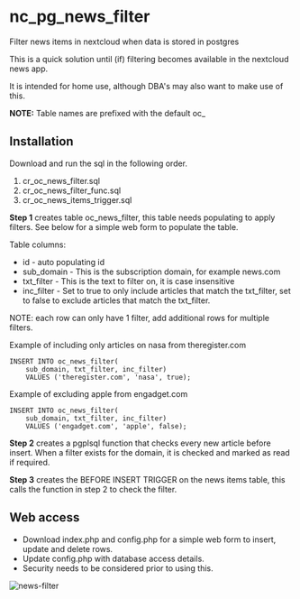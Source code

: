 # nc_pg_news_filter
Filter news items in nextcloud when data is stored in postgres

This is a quick solution until (if) filtering becomes available in the nextcloud news app.

It is intended for home use, although DBA's may also want to make use of this. 

**NOTE:** Table names are prefixed with the default oc_

## Installation
Download and run the sql in the following order.
1. cr_oc_news_filter.sql
2. cr_oc_news_filter_func.sql
3. cr_oc_news_items_trigger.sql

**Step 1** creates table oc_news_filter, this table needs populating to apply filters. See below for a simple web form to populate the table.

Table columns:
* id - auto populating id
* sub_domain - This is the subscription domain, for example news.com
* txt_filter - This is the text to filter on, it is case insensitive
* inc_filter - Set to true to only include articles that match the txt_filter, set to false to exclude articles that match the txt_filter.
    
NOTE: each row can only have 1 filter, add additional rows for multiple filters.

Example of including only articles on nasa from theregister.com

    INSERT INTO oc_news_filter(
        sub_domain, txt_filter, inc_filter)
        VALUES ('theregister.com', 'nasa', true);
    
Example of excluding apple from engadget.com

    INSERT INTO oc_news_filter(
        sub_domain, txt_filter, inc_filter)
        VALUES ('engadget.com', 'apple', false);

**Step 2** creates a pgplsql function that checks every new article before insert. 
When a filter exists for the domain, it is checked and marked as read if required.

**Step 3** creates the BEFORE INSERT TRIGGER on the news items table, this calls the function in step 2 to check the filter.

## Web access
* Download index.php and config.php for a simple web form to insert, update and delete rows.
* Update config.php with database access details.
* Security needs to be considered prior to using this.

![news-filter](https://github.com/user-attachments/assets/a6728d6f-03cc-4fbb-a6a7-142aaec7b756)

